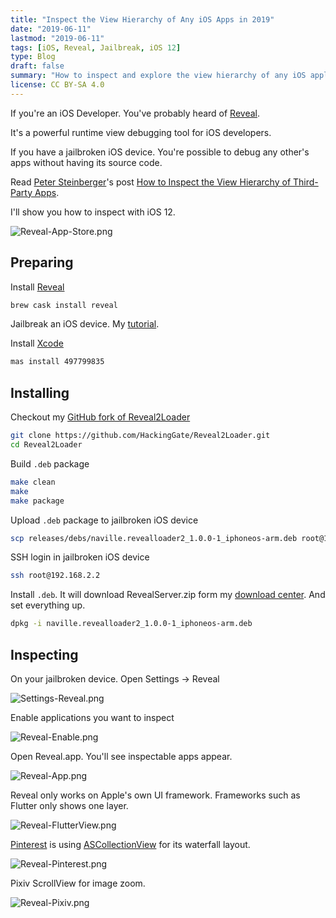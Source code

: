 ```yaml
---
title: "Inspect the View Hierarchy of Any iOS Apps in 2019"
date: "2019-06-11"
lastmod: "2019-06-11"
tags: [iOS, Reveal, Jailbreak, iOS 12]
type: Blog
draft: false
summary: "How to inspect and explore the view hierarchy of any iOS application on iOS 12 using Reveal, a powerful tool for UI debugging without requiring source code access."
license: CC BY-SA 4.0
---
```

If you're an iOS Developer. You've probably heard of [Reveal](https://revealapp.com).

It's a powerful runtime view debugging tool for iOS developers.

If you have a jailbroken iOS device. You're possible to debug any other's apps without having its source code.

Read [Peter Steinberger](https://twitter.com/steipete)'s post [How to Inspect the View Hierarchy of Third-Party Apps](https://petersteinberger.com/blog/2013/how-to-inspect-the-view-hierarchy-of-3rd-party-apps/).

I'll show you how to inspect with iOS 12.

![Reveal-App-Store.png](/static/images/Reveal-App-Store.webp)

## Preparing

Install [Reveal](https://revealapp.com)

```sh
brew cask install reveal
```

Jailbreak an iOS device. My [tutorial](https://hackinggate.com/2019/06/09/resign-ipas-with-fastlane-for-jailbreak.html).

Install [Xcode](https://apps.apple.com/app/xcode/id497799835)

```sh
mas install 497799835
```

## Installing

Checkout my [GitHub fork of Reveal2Loader](https://github.com/HackingGate/Reveal2Loader)

```sh
git clone https://github.com/HackingGate/Reveal2Loader.git
cd Reveal2Loader
```

Build `.deb` package

```sh
make clean
make
make package
```

Upload `.deb` package to jailbroken iOS device

```sh
scp releases/debs/naville.revealloader2_1.0.0-1_iphoneos-arm.deb root@192.168.2.2:~/
```

SSH login in jailbroken iOS device

```sh
ssh root@192.168.2.2
```

Install `.deb`. It will download RevealServer.zip form my [download center](https://hackinggate.github.io/Downloads/). And set everything up.

```sh
dpkg -i naville.revealloader2_1.0.0-1_iphoneos-arm.deb
```

## Inspecting

On your jailbroken device. Open Settings -> Reveal

![Settings-Reveal.png](/static/images/Settings-Reveal.webp)

Enable applications you want to inspect

![Reveal-Enable.png](/static/images/Reveal-Enable.webp)

Open Reveal.app. You'll see inspectable apps appear.

![Reveal-App.png](/static/images/Reveal-App.webp)

Reveal only works on Apple's own UI framework. Frameworks such as Flutter only shows one layer.

![Reveal-FlutterView.png](/static/images/Reveal-FlutterView.webp)

[Pinterest](https://itunes.apple.com/us/app/pinterest/id429047995) is using [ASCollectionView](https://github.com/abdullahselek/ASCollectionView) for its waterfall layout.

![Reveal-Pinterest.png](/static/images/Reveal-Pinterest.webp)

Pixiv ScrollView for image zoom.

![Reveal-Pixiv.png](/static/images/Reveal-Pixiv.webp)

